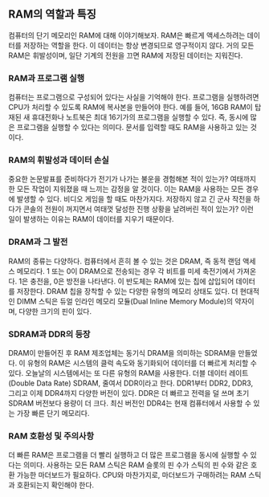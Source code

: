 ##   RAM의 역할과 특징

컴퓨터의 단기 메모리인 RAM에 대해 이야기해보자. RAM은 빠르게 액세스하려는 데이터를 저장하는 역할을 한다. 이 데이터는 항상 변경되므로 영구적이지 않다. 거의 모든 RAM은 휘발성이며, 일단 기계의 전원을 끄면 RAM에 저장된 데이터는 지워진다.

### RAM과 프로그램 실행

컴퓨터는 프로그램으로 구성되어 있다는 사실을 기억해야 한다. 프로그램을 실행하려면 CPU가 처리할 수 있도록 RAM에 복사본을 만들어야 한다. 예를 들어, 16GB RAM이 탑재된 새 휴대전화나 노트북은 최대 16기가의 프로그램을 실행할 수 있다. 즉, 동시에 많은 프로그램을 실행할 수 있다는 의미다. 문서를 입력할 때도 RAM을 사용하고 있는 것이다.

### RAM의 휘발성과 데이터 손실

중요한 논문발표를 준비하다가 전기가 나가는 불운을 경험해본 적이 있는가? 여태까지 한 모든 작업이 지워졌을 때 느끼는 감정을 알 것이다. 이는 RAM을 사용하는 모든 경우에 발생할 수 있다. 비디오 게임을 할 때도 마찬가지다. 저장하지 않고 긴 군사 작전을 하다가 콘솔의 전원이 꺼지면서 여태껏 달성한 진행 상황을 날려버린 적이 있는가? 이런 일이 발생하는 이유는 RAM이 데이터를 지우기 때문이다.

### DRAM과 그 발전

RAM의 종류는 다양하다. 컴퓨터에서 흔히 볼 수 있는 것은 DRAM, 즉 동적 랜덤 액세스 메모리다. 1 또는 0이 DRAM으로 전송되는 경우 각 비트를 미세 축전기에서 가져온다. 1은 충전을, 0은 방전을 나타낸다. 이 반도체는 RAM에 있는 칩에 삽입되어 데이터를 저장한다. DRAM 칩을 장착할 수 있는 다양한 유형의 메모리 상태도 있다. 더 현대적인 DIMM 스틱은 듀얼 인라인 메모리 모듈(Dual Inline Memory Module)의 약자이며, 다양한 크기의 핀이 있다.

### SDRAM과 DDR의 등장

DRAM이 만들어진 후 RAM 제조업체는 동기식 DRAM을 의미하는 SDRAM을 만들었다. 이 유형의 RAM은 시스템의 클럭 속도와 동기화되어 데이터를 더 빠르게 처리할 수 있다. 오늘날의 시스템에서는 또 다른 유형의 RAM을 사용한다. 더블 데이터 레이트(Double Data Rate) SDRAM, 줄여서 DDR이라고 한다. DDR1부터 DDR2, DDR3, 그리고 이제 DDR4까지 다양한 버전이 있다. DDR은 더 빠르고 전력을 덜 쓰며 초기 SDRAM 버전보다 용량이 더 크다. 최신 버전인 DDR4는 현재 컴퓨터에서 사용할 수 있는 가장 빠른 단기 메모리다.

### RAM 호환성 및 주의사항

더 빠른 RAM은 프로그램을 더 빨리 실행하고 더 많은 프로그램을 동시에 실행할 수 있다는 의미다. 사용하는 모든 RAM 스틱은 RAM 슬롯의 핀 수가 스틱의 핀 수와 같은 호환 가능한 마더보드가 필요하다. CPU와 마찬가지로, 마더보드가 구매하려는 RAM 스틱과 호환되는지 확인해야 한다.
